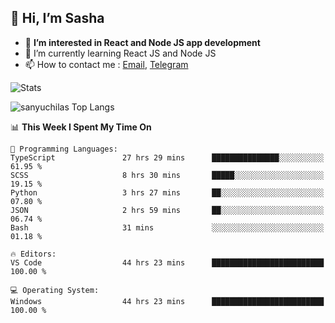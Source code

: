 ## 👋 Hi, I’m Sasha

- 👀 **I’m interested in React and Node JS app development** 
- 🌱 I’m currently learning React JS and Node JS
- 📫 How to contact me : [Email](mailto:sanyuchilas@gmail.com), [Telegram](https://t.me/sanyuchilas)

![Stats](https://github-readme-stats.vercel.app/api?username=sanyuchilas&show_icons=true&theme=react&hide=issues&count_private=true&layout=compact)

![sanyuchilas Top Langs](https://github-readme-stats.vercel.app/api/top-langs/?username=sanyuchilas&theme=react&hide_border=true&include_all_commits=true&count_private=true)

<!--START_SECTION:waka-->
📊 **This Week I Spent My Time On** 

```text
💬 Programming Languages: 
TypeScript               27 hrs 29 mins      ███████████████░░░░░░░░░░   61.95 % 
SCSS                     8 hrs 30 mins       █████░░░░░░░░░░░░░░░░░░░░   19.15 % 
Python                   3 hrs 27 mins       ██░░░░░░░░░░░░░░░░░░░░░░░   07.80 % 
JSON                     2 hrs 59 mins       ██░░░░░░░░░░░░░░░░░░░░░░░   06.74 % 
Bash                     31 mins             ░░░░░░░░░░░░░░░░░░░░░░░░░   01.18 % 

🔥 Editors: 
VS Code                  44 hrs 23 mins      █████████████████████████   100.00 % 

💻 Operating System: 
Windows                  44 hrs 23 mins      █████████████████████████   100.00 % 
```


<!--END_SECTION:waka-->
